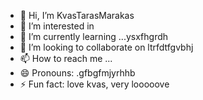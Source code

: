 - 👋 Hi, I’m KvasTarasMarakas
- 👀 I’m interested in
- 🌱 I’m currently learning ...ysxfhgrdh
- 💞️ I’m looking to collaborate on ltrfdtfgvbhj
- 📫 How to reach me ...
- 😄 Pronouns: .gfbgfmjyrhhb
- ⚡ Fun fact: love kvas, very looooove
<!---
KvasTarasMarakas/KvasTarasMarakas is a ✨ special ✨ repository because its `README.md` (this file) appears on your GitHub profile.
You can click the Preview link to take a look at your changes.
---

